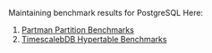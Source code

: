 Maintaining benchmark results for PostgreSQL Here:

1. [Partman Partition Benchmarks](/partman.md)
2. [TimescalebDB Hypertable Benchmarks](/timescaledb.md)
